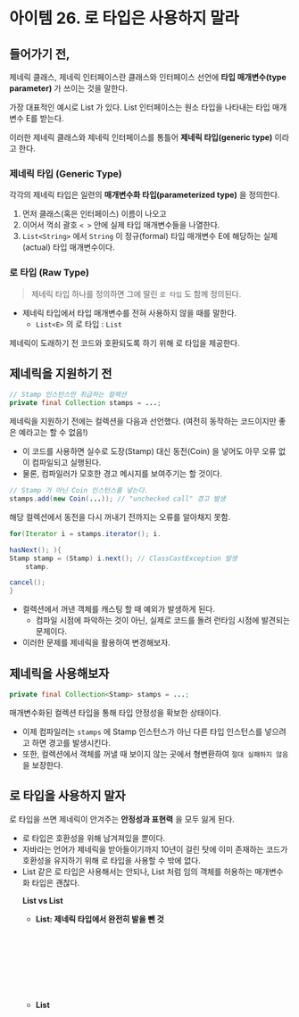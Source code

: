 # 아이템 26. 로 타입은 사용하지 말라

## 들어가기 전,

제네릭 클래스, 제네릭 인터페이스란 클래스와 인터페이스 선언에 **타입 매개변수(type parameter)** 가 쓰이는 것을 말한다.

가장 대표적인 예시로 List<E> 가 있다. List 인터페이스는 원소 타입을 나타내는 타입 매개변수 E를 받는다.

이러한 제네릭 클래스와 제네릭 인터페이스를 통틀어 **제네릭 타입(generic type)** 이라고 한다.

### 제네릭 타입 (Generic Type)

각각의 제네릭 타입은 일련의 **매개변수화 타입(parameterized type)** 을 정의한다.

1. 먼저 클래스(혹은 인터페이스) 이름이 나오고
2. 이어서 꺽쇠 괄호 `< >` 안에 실제 타입 매개변수들을 나열한다.
3. `List<String>` 에서 `String` 이 정규(formal) 타입 매개변수 E에 해당하는 실제(actual) 타입 매개변수이다.

### 로 타입 (Raw Type)

> 제네릭 타입 하나를 정의하면 그에 딸린 `로 타입` 도 함께 정의된다.

- 제네릭 타입에서 타입 매개변수를 전혀 사용하지 않을 때를 말한다.
    - `List<E>` 의 로 타입 : `List`

제네릭이 도래하기 전 코드와 호환되도록 하기 위해 로 타입을 제공한다.

## 제네릭을 지원하기 전

```java
// Stamp 인스턴스만 취급하는 컬렉션
private final Collection stamps = ...;
```

제네릭을 지원하기 전에는 컬렉션을 다음과 선언했다. (여전히 동작하는 코드이지만 좋은 예라고는 할 수 없음!)

- 이 코드를 사용하면 실수로 도장(Stamp) 대신 동전(Coin) 을 넣어도 아무 오류 없이 컴파일되고 실행된다.
- 물론, 컴파일러가 모호한 경고 메시지를 보여주기는 할 것이다.

```java
// Stamp 가 아닌 Coin 인스턴스를 넣는다. 
stamps.add(new Coin(...)); // "unchecked call" 경고 발생
```

해당 컬렉션에서 동전을 다시 꺼내기 전까지는 오류를 알아채지 못함.

```java
for(Iterator i = stamps.iterator(); i.

hasNext(); ){
Stamp stamp = (Stamp) i.next(); // ClassCastException 발생
    stamp.

cancel();
}
```

- 컬렉션에서 꺼낸 객체를 캐스팅 할 때 예외가 발생하게 된다.
    - 컴파일 시점에 파악하는 것이 아닌, 실제로 코드를 돌려 런타임 시점에 발견되는 문제이다.
- 이러한 문제를 제네릭을 활용하여 변경해보자.

## 제네릭을 사용해보자

```java
private final Collection<Stamp> stamps = ...;
```

매개변수화된 컬렉션 타입을 통해 타입 안정성을 확보한 상태이다.

- 이제 컴파일러는 `stamps` 에 Stamp 인스턴스가 아닌 다른 타입 인스턴스를 넣으려고 하면 경고를 발생시킨다.
- 또한, 컬렉션에서 객체를 꺼낼 때 보이지 않는 곳에서 형변환하여 `절대 실패하지 않음` 을 보장한다.

## 로 타입을 사용하지 말자

로 타입을 쓰면 제네릭이 안겨주는 **안정성과 표현력** 을 모두 잃게 된다.

- 로 타입은 호환성을 위해 남겨져있을 뿐이다.
- 자바라는 언어가 제네릭을 받아들이기까지 10년이 걸린 탓에 이미 존재하는 코드가 호환성을 유지하기 위해 로 타입을 사용할 수 밖에 없다.
- List 같은 로 타입은 사용해서는 안되나, List<Object> 처럼 임의 객체를 허용하는 매개변수화 타입은 괜찮다.

**List vs List<Object>**

- List: 제네릭 타입에서 완전히 발을 뺀 것
- List<Object>: 모든 타입을 허용한다는 의사를 컴파일러에게 전달
  즉, 로 타입을 사용하면 타입 안전성을 잃게 된다!

### 구체적인 예

**unsafeAdd 메서드 - 로 타입(List) 사용**

```java
public static void main(String[] args) {
    List<String> strings = new ArrayList<>();
    unsafeAdd(strings, Integer.valueOf(42));
    String s = strings.get(0); // 컴파일러가 자동으로 형변환 코드를 넣어줌.
}

private static void unsafeAdd(List list, Object o) {
    list.add(o);
}
```

- `list.add(o)` 에서 경고를 통해 로 타입을 사용했음을 알려준다.
- 또한, strings.get(0) 결과를 형변환 하려할 때 `ClassCastException` 발생!

**모르는 타입의 원소도 받는 로 타입 사용**

```java
static int numElementsInCommon(Set s1, Set s2) {
    int result = 0;
    for (Object o1 : s1) {
        if (s2.contains(o1)) {
            result++;
        }
    }
    return result;
}
```

- 이 메서드는 동작은 하지만, 로 타입을 사용해 안전하지 않다.
- **비한정적 와일드카드 타입(unbounded wildcard type)** 을 사용해보자.

**비한정적 와일드카드 타입 사용 - 타입 안전 및 유연**

```java
static int numElementsInCommon(Set<?> s1, Set<?> s2) { ...}
```

_Set<?> vs Set_

- 와일드카드 타입(?)은 안전하고, 로 타입은 안전하지 않다.
- 로 타입 컬렉션: 아무 원소나 넣을 수 있으니 타입 불변식을 훼손하기 쉽다.
- Collection<?> 에는 null 이외의 어떤 원소도 넣을 수 없다.
    - 컬렉션의 타입 불변식을 훼손하지 못하게 컴파일러에서 에러가 발생한다.

### 예외 상황

1. 클래스 리터럴에는 로 타입을 사용해야 한다.
2. instanceof 연산자에는 로타입을 사용해야 한다.

```java
if(o instanceof Set){
Set<?> s = (Set<?>) o;
// ...
}
```

## 핵심 정리

- 로 타입을 사용하면 런타임 에러가 발생할 수 있으니 사용하지 말자.
- 그저, 호환성을 위해 남겨둔 것일 뿐이다.
- Set<Object>는 어떤 타입의 객체도 저장할 수 있는 매개변수화 타입이다.
- Set<?>는 모종의 타입 객체만 저장할 수 있는 와일드카드 타입!
